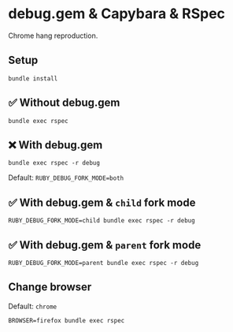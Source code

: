 # debug.gem & Capybara & RSpec

Chrome hang reproduction.

## Setup

```shell
bundle install
```

## ✅ Without debug.gem

```shell
bundle exec rspec
```

## ❌ With debug.gem

```shell
bundle exec rspec -r debug
```

Default: `RUBY_DEBUG_FORK_MODE=both`

## ✅ With debug.gem & `child` fork mode

```shell
RUBY_DEBUG_FORK_MODE=child bundle exec rspec -r debug
```

## ✅ With debug.gem & `parent` fork mode

```shell
RUBY_DEBUG_FORK_MODE=parent bundle exec rspec -r debug
```

## Change browser

Default: `chrome`

```shell
BROWSER=firefox bundle exec rspec
```
